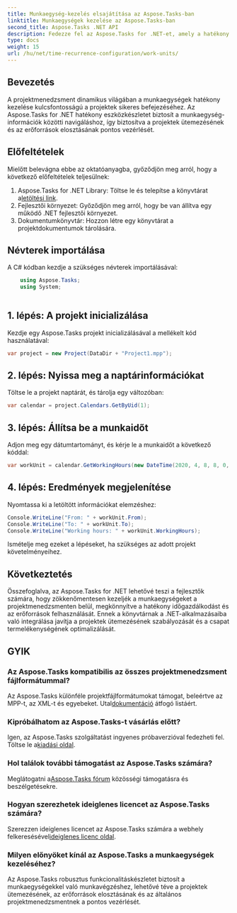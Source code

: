 ```yaml
---
title: Munkaegység-kezelés elsajátítása az Aspose.Tasks-ban
linktitle: Munkaegységek kezelése az Aspose.Tasks-ban
second_title: Aspose.Tasks .NET API
description: Fedezze fel az Aspose.Tasks for .NET-et, amely a hatékony projektmenedzsment hatékony könyvtára. Az erőforrások optimális kihasználása érdekében precízen kezelje a munkaegységeket.
type: docs
weight: 15
url: /hu/net/time-recurrence-configuration/work-units/
---
```

## Bevezetés
A projektmenedzsment dinamikus világában a munkaegységek hatékony kezelése kulcsfontosságú a projektek sikeres befejezéséhez. Az Aspose.Tasks for .NET hatékony eszközkészletet biztosít a munkaegység-információk közötti navigáláshoz, így biztosítva a projektek ütemezésének és az erőforrások elosztásának pontos vezérlését.
## Előfeltételek
Mielőtt belevágna ebbe az oktatóanyagba, győződjön meg arról, hogy a következő előfeltételek teljesülnek:
1.  Aspose.Tasks for .NET Library: Töltse le és telepítse a könyvtárat a[letöltési link](https://releases.aspose.com/tasks/net/).
2. Fejlesztői környezet: Győződjön meg arról, hogy be van állítva egy működő .NET fejlesztői környezet.
3. Dokumentumkönyvtár: Hozzon létre egy könyvtárat a projektdokumentumok tárolására.
## Névterek importálása
A C# kódban kezdje a szükséges névterek importálásával:
```csharp
    using Aspose.Tasks;
    using System;
    
```
## 1. lépés: A projekt inicializálása
Kezdje egy Aspose.Tasks projekt inicializálásával a mellékelt kód használatával:
```csharp
var project = new Project(DataDir + "Project1.mpp");
```
## 2. lépés: Nyissa meg a naptárinformációkat
Töltse le a projekt naptárát, és tárolja egy változóban:
```csharp
var calendar = project.Calendars.GetByUid(1);
```
## 3. lépés: Állítsa be a munkaidőt
Adjon meg egy dátumtartományt, és kérje le a munkaidőt a következő kóddal:
```csharp
var workUnit = calendar.GetWorkingHours(new DateTime(2020, 4, 8, 8, 0, 0), new DateTime(2020, 4, 9, 17, 0, 0));
```
## 4. lépés: Eredmények megjelenítése
Nyomtassa ki a letöltött információkat elemzéshez:
```csharp
Console.WriteLine("From: " + workUnit.From);
Console.WriteLine("To: " + workUnit.To);
Console.WriteLine("Working hours: " + workUnit.WorkingHours);
```
Ismételje meg ezeket a lépéseket, ha szükséges az adott projekt követelményeihez.
## Következtetés
Összefoglalva, az Aspose.Tasks for .NET lehetővé teszi a fejlesztők számára, hogy zökkenőmentesen kezeljék a munkaegységeket a projektmenedzsmenten belül, megkönnyítve a hatékony időgazdálkodást és az erőforrások felhasználását. Ennek a könyvtárnak a .NET-alkalmazásaiba való integrálása javítja a projektek ütemezésének szabályozását és a csapat termelékenységének optimalizálását.
## GYIK
### Az Aspose.Tasks kompatibilis az összes projektmenedzsment fájlformátummal?
 Az Aspose.Tasks különféle projektfájlformátumokat támogat, beleértve az MPP-t, az XML-t és egyebeket. Utal[dokumentáció](https://reference.aspose.com/tasks/net/) átfogó listáért.
### Kipróbálhatom az Aspose.Tasks-t vásárlás előtt?
 Igen, az Aspose.Tasks szolgáltatást ingyenes próbaverzióval fedezheti fel. Töltse le a[kiadási oldal](https://releases.aspose.com/).
### Hol találok további támogatást az Aspose.Tasks számára?
 Meglátogatni a[Aspose.Tasks fórum](https://forum.aspose.com/c/tasks/15) közösségi támogatásra és beszélgetésekre.
### Hogyan szerezhetek ideiglenes licencet az Aspose.Tasks számára?
 Szerezzen ideiglenes licencet az Aspose.Tasks számára a webhely felkeresésével[ideiglenes licenc oldal](https://purchase.aspose.com/temporary-license/).
### Milyen előnyöket kínál az Aspose.Tasks a munkaegységek kezeléséhez?
Az Aspose.Tasks robusztus funkcionalitáskészletet biztosít a munkaegységekkel való munkavégzéshez, lehetővé téve a projektek ütemezésének, az erőforrások elosztásának és az általános projektmenedzsmentnek a pontos vezérlését.